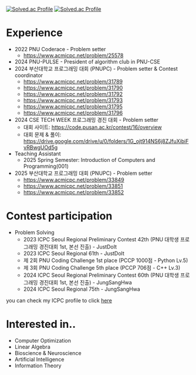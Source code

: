 [![Solved.ac Profile](http://mazassumnida.wtf/api/v2/generate_badge?boj=cop_ghost)](https://solved.ac/cop_ghost/)
[![Solved.ac Profile](http://mazassumnida.wtf/api/v2/generate_badge?boj=null_nullptr)](https://solved.ac/null_nullptr/)

# Experience
- 2022 PNU Coderace - Problem setter
    - https://www.acmicpc.net/problem/25578
- 2024 PNU-PULSE - President of algorithm club in PNU-CSE
- 2024 부산대학교 프로그래밍 대회 (PNUPC) - Problem setter & Contest coordinator
    - https://www.acmicpc.net/problem/31789
    - https://www.acmicpc.net/problem/31790
    - https://www.acmicpc.net/problem/31792
    - https://www.acmicpc.net/problem/31793
    - https://www.acmicpc.net/problem/31795
    - https://www.acmicpc.net/problem/31796
- 2024 CSE TECH WEEK 프로그래밍 경진 대회 - Problem setter
    - 대회 사이트: https://code.pusan.ac.kr/contest/16/overview
    - 대회 문제 & 풀이: https://drive.google.com/drive/u/0/folders/1G_ojt914NS6j8ZJfuXibiFvRBwgUOd5g
- Teaching Assistant
    - 2025 Spring Semester: Introduction of Computers and Programming(001)
- 2025 부산대학교 프로그래밍 대회 (PNUPC) - Problem setter
    - https://www.acmicpc.net/problem/33849
    - https://www.acmicpc.net/problem/33851
    - https://www.acmicpc.net/problem/33852

# Contest participation
- Problem Solving
    - 2023 ICPC Seoul Regional Preliminary Contest 42th (PNU 대학생 프로그래밍 경진대회 1st, 본선 진출) - JustDoIt
    - 2023 ICPC Seoul Regional 61th - JustDoIt
    - 제 2회 PNU Coding Challenge 1st place (PCCP 1000점 - Python Lv.5)
    - 제 3회 PNU Coding Challenge 5th place (PCCP 706점 - C++ Lv.3)
    - 2024 ICPC Seoul Regional Preliminary Contest 60th (PNU 대학생 프로그래밍 경진대회 1st, 본선 진출) - JungSangHwa
    - 2024 ICPC Seoul Regional 75th - JungSangHwa
 
you can check my ICPC profile to click [here](https://icpc.global/ICPCID/5T94QUSK3JH4)
 
# Interested in..
- Computer Optimization
- Linear Algebra
- Bioscience & Neuroscience
- Artificial Intelligence
- Information Theory

